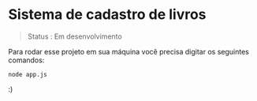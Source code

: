 # Sistema de cadastro de livros

> Status : Em desenvolvimento

Para rodar esse projeto em sua máquina você precisa digitar os seguintes comandos:

```
node app.js

```

:)